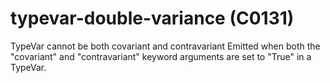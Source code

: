 # typevar-double-variance (C0131)

TypeVar cannot be both covariant and contravariant Emitted when both the
"covariant" and "contravariant" keyword arguments are set to "True" in a
TypeVar.
